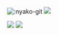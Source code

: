 ![:nyako-git](https://count.getloli.com/get/@:Pazzan_github?theme=asoul)
<img src="https://wakatime.com/badge/user/a9a6a0b4-5214-46c2-92c7-bc0d702b3192.svg)](https://wakatime.com/@a9a6a0b4-5214-46c2-92c7-bc0d702b3192">


<img src="https://github-readme-stats.vercel.app/api?username=pazzann&count_private=true&theme=midnight-purple&show_icons=true%22%3E">
<img src="https://github-readme-stats.vercel.app/api/top-langs?username=pazzann&count_private=true&theme=midnight-purple&layout=compact%22%3E">
